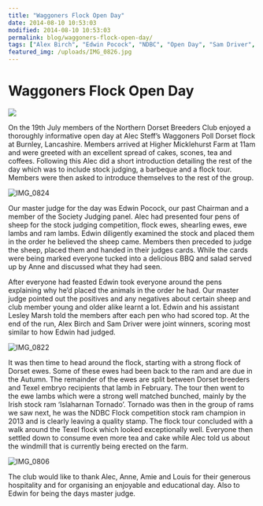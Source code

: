 ```yaml
---
title: "Waggoners Flock Open Day"
date: 2014-08-10 10:53:03
modified: 2014-08-10 10:53:03
permalink: blog/waggoners-flock-open-day/
tags: ["Alex Birch", "Edwin Pocock", "NDBC", "Open Day", "Sam Driver", "Waggoners"]
featured_img: /uploads/IMG_0826.jpg
---
```


# Waggoners Flock Open Day

![](/uploads/IMG_0826.jpg)

On the 19th July members of the Northern Dorset Breeders Club enjoyed a thoroughly informative open day at Alec Steff’s Waggoners Poll Dorset flock at Burnley, Lancashire. Members arrived at Higher Micklehurst Farm at 11am and were greeted with an excellent spread of cakes, scones, tea and coffees. Following this Alec did a short introduction detailing the rest of the day which was to include stock judging, a barbeque and a flock tour. Members were then asked to introduce themselves to the rest of the group.

![IMG_0824](/uploads/IMG_0824.jpg)

Our master judge for the day was Edwin Pocock, our past Chairman and a member of the Society Judging panel. Alec had presented four pens of sheep for the stock judging competition, flock ewes, shearling ewes, ewe lambs and ram lambs. Edwin diligently examined the stock and placed them in the order he believed the sheep came. Members then preceded to judge the sheep, placed them and handed in their judges cards. While the cards were being marked everyone tucked into a delicious BBQ and salad served up by Anne and discussed what they had seen.

After everyone had feasted Edwin took everyone around the pens explaining why he’d placed the animals in the order he had. Our master judge pointed out the positives and any negatives about certain sheep and club member young and older alike learnt a lot. Edwin and his assistant Lesley Marsh told the members after each pen who had scored top. At the end of the run, Alex Birch and Sam Driver were joint winners, scoring most similar to how Edwin had judged.

![IMG_0822](/uploads/IMG_0822.jpg)

It was then time to head around the flock, starting with a strong flock of Dorset ewes. Some of these ewes had been back to the ram and are due in the Autumn. The remainder of the ewes are split between Dorset breeders and Texel embryo recipients that lamb in February. The tour then went to the ewe lambs which were a strong well matched bunched, mainly by the Irish stock ram ‘Islaharnan Tornado’. Tornado was then in the group of rams we saw next, he was the NDBC Flock competition stock ram champion in 2013 and is clearly leaving a quality stamp. The flock tour concluded with a walk around the Texel flock which looked exceptionally well. Everyone then settled down to consume even more tea and cake while Alec told us about the windmill that is currently being erected on the farm.

![IMG_0806](/uploads/IMG_0806.jpg)

The club would like to thank Alec, Anne, Amie and Louis for their generous hospitality and for organising an enjoyable and educational day. Also to Edwin for being the days master judge.
